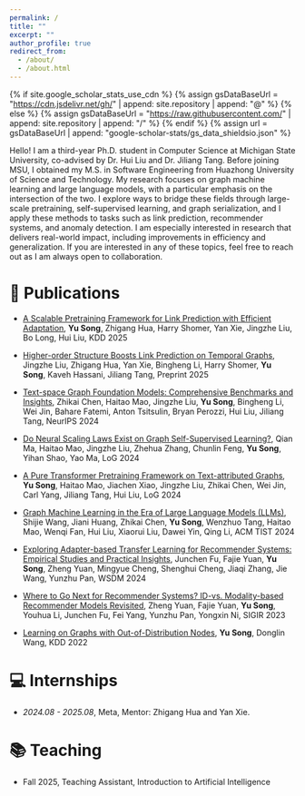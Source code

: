 ```yaml
---
permalink: /
title: ""
excerpt: ""
author_profile: true
redirect_from: 
  - /about/
  - /about.html
---
```


{% if site.google_scholar_stats_use_cdn %}
{% assign gsDataBaseUrl = "https://cdn.jsdelivr.net/gh/" | append: site.repository | append: "@" %}
{% else %}
{% assign gsDataBaseUrl = "https://raw.githubusercontent.com/" | append: site.repository | append: "/" %}
{% endif %}
{% assign url = gsDataBaseUrl | append: "google-scholar-stats/gs_data_shieldsio.json" %}

<span class='anchor' id='about-me'></span>

Hello! I am a third-year Ph.D. student in Computer Science at Michigan State University, co-advised by Dr. Hui Liu and Dr. Jiliang Tang. Before joining MSU, I obtained my M.S. in Software Engineering from Huazhong University of Science and Technology.
My research focuses on graph machine learning and large language models, with a particular emphasis on the intersection of the two. I explore ways to bridge these fields through large-scale pretraining, self-supervised learning, and graph serialization, and I apply these methods to tasks such as link prediction, recommender systems, and anomaly detection. I am especially interested in research that delivers real-world impact, including improvements in efficiency and generalization.
If you are interested in any of these topics, feel free to reach out as I am always open to collaboration.



# 📝 Publications 

- [A Scalable Pretraining Framework for Link Prediction with Efficient Adaptation](https://arxiv.org/abs/2508.04645), **Yu Song**, Zhigang Hua, Harry Shomer, Yan Xie, Jingzhe Liu, Bo Long, Hui Liu, KDD 2025

- [Higher-order Structure Boosts Link Prediction on Temporal Graphs](https://arxiv.org/abs/2505.15746), Jingzhe Liu, Zhigang Hua, Yan Xie, Bingheng Li, Harry Shomer, **Yu Song**, Kaveh Hassani, Jiliang Tang, Preprint 2025

- [Text-space Graph Foundation Models: Comprehensive Benchmarks and Insights](https://arxiv.org/abs/2406.10727), Zhikai Chen, Haitao Mao, Jingzhe Liu, **Yu Song**, Bingheng Li, Wei Jin, Bahare Fatemi, Anton Tsitsulin, Bryan Perozzi, Hui Liu, Jiliang Tang, NeurIPS 2024

- [Do Neural Scaling Laws Exist on Graph Self-Supervised Learning?](https://arxiv.org/abs/2408.11243), Qian Ma, Haitao Mao, Jingzhe Liu, Zhehua Zhang, Chunlin Feng, **Yu Song**, Yihan Shao, Yao Ma, LoG 2024

- [A Pure Transformer Pretraining Framework on Text-attributed Graphs](https://arxiv.org/abs/2406.13873), **Yu Song**, Haitao Mao, Jiachen Xiao, Jingzhe Liu, Zhikai Chen, Wei Jin, Carl Yang, Jiliang Tang, Hui Liu, LoG 2024

- [Graph Machine Learning in the Era of Large Language Models (LLMs)](https://arxiv.org/abs/2404.14928), Shijie Wang, Jiani Huang, Zhikai Chen, **Yu Song**, Wenzhuo Tang, Haitao Mao, Wenqi Fan, Hui Liu, Xiaorui Liu, Dawei Yin, Qing Li, ACM TIST 2024

- [Exploring Adapter-based Transfer Learning for Recommender Systems: Empirical Studies and Practical Insights](https://arxiv.org/abs/2305.15036), Junchen Fu, Fajie Yuan, **Yu Song**, Zheng Yuan, Mingyue Cheng, Shenghui Cheng, Jiaqi Zhang, Jie Wang, Yunzhu Pan, WSDM 2024

- [Where to Go Next for Recommender Systems? ID-vs. Modality-based Recommender Models Revisited](https://arxiv.org/abs/2303.13835), Zheng Yuan, Fajie Yuan, **Yu Song**, Youhua Li, Junchen Fu, Fei Yang, Yunzhu Pan, Yongxin Ni, SIGIR 2023

- [Learning on Graphs with Out-of-Distribution Nodes](https://dl.acm.org/doi/10.1145/3534678.3539457), **Yu Song**, Donglin Wang, KDD 2022



# 💻 Internships
- *2024.08 - 2025.08*, Meta, Mentor: Zhigang Hua and Yan Xie.


# 📚 Teaching
- Fall 2025, Teaching Assistant, Introduction to Artificial Intelligence

